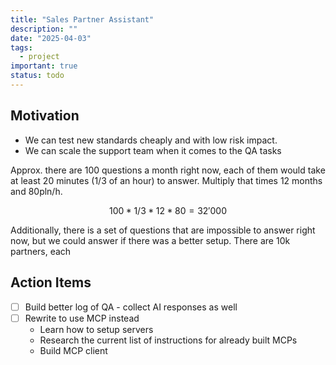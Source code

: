 ```yaml
---
title: "Sales Partner Assistant"
description: ""
date: "2025-04-03"
tags:
  - project
important: true
status: todo
---
```


## Motivation

- We can test new standards cheaply and with low risk impact.
- We can scale the support team when it comes to the QA tasks

Approx. there are 100 questions a month right now, each of them would take at least 20 minutes (1/3 of an hour) to answer. Multiply that times 12 months and 80pln/h.

$$100 * 1/3 * 12 * 80 = 32'000$$

Additionally, there is a set of questions that are impossible to answer right now, but we could answer if there was a better setup. There are 10k partners, each 


## Action Items

- [ ] Build better log of QA - collect AI responses as well
- [ ] Rewrite to use MCP instead
    - Learn how to setup servers
    - Research the current list of instructions for already built MCPs
    - Build MCP client 
